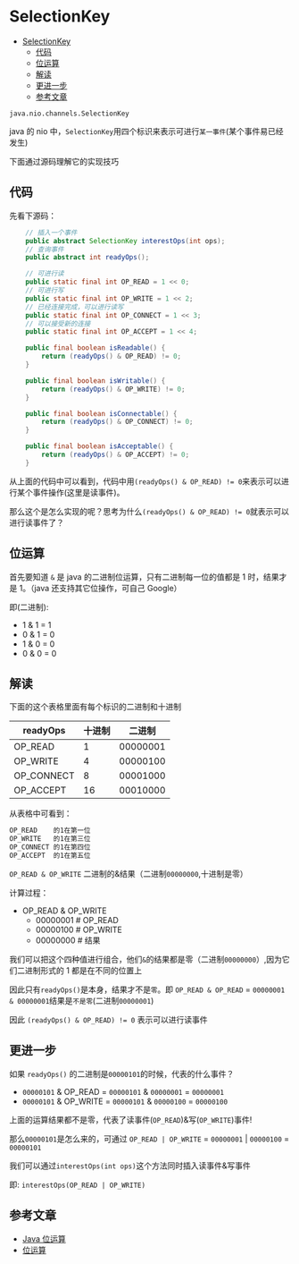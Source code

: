 # SelectionKey

- [SelectionKey](#selectionkey)
  - [代码](#代码)
  - [位运算](#位运算)
  - [解读](#解读)
  - [更进一步](#更进一步)
  - [参考文章](#参考文章)

`java.nio.channels.SelectionKey`

java 的 nio 中，`SelectionKey`用四个标识来表示可进行`某一事件`(某个事件易已经发生)

下面通过源码理解它的实现技巧

## 代码

先看下源码：

```java
    // 插入一个事件
    public abstract SelectionKey interestOps(int ops);
    // 查询事件
    public abstract int readyOps();

    // 可进行读
    public static final int OP_READ = 1 << 0;
    // 可进行写
    public static final int OP_WRITE = 1 << 2;
    // 已经连接完成，可以进行读写
    public static final int OP_CONNECT = 1 << 3;
    // 可以接受新的连接
    public static final int OP_ACCEPT = 1 << 4;

    public final boolean isReadable() {
        return (readyOps() & OP_READ) != 0;
    }

    public final boolean isWritable() {
        return (readyOps() & OP_WRITE) != 0;
    }

    public final boolean isConnectable() {
        return (readyOps() & OP_CONNECT) != 0;
    }

    public final boolean isAcceptable() {
        return (readyOps() & OP_ACCEPT) != 0;
    }
```

从上面的代码中可以看到，代码中用`(readyOps() & OP_READ) != 0`来表示可以进行某个事件操作(这里是读事件)。

那么这个是怎么实现的呢？思考为什么`(readyOps() & OP_READ) != 0`就表示可以进行读事件了？

## 位运算

首先要知道 `&` 是 java 的二进制位运算，只有二进制每一位的值都是 1 时，结果才是 1。（java 还支持其它位操作，可自己 Google）

即(二进制):

- 1 & 1 = 1
- 0 & 1 = 0
- 1 & 0 = 0
- 0 & 0 = 0

## 解读

下面的这个表格里面有每个标识的二进制和十进制

| readyOps   | 十进制 | 二进制   |
| ---------- | ------ | -------- |
| OP_READ    | 1      | 00000001 |
| OP_WRITE   | 4      | 00000100 |
| OP_CONNECT | 8      | 00001000 |
| OP_ACCEPT  | 16     | 00010000 |

从表格中可看到：

```txt
OP_READ    的1在第一位
OP_WRITE   的1在第三位
OP_CONNECT 的1在第四位
OP_ACCEPT  的1在第五位
```

`OP_READ & OP_WRITE` 二进制的&结果（二进制`00000000`,十进制是零）

计算过程：

- OP_READ & OP_WRITE
  - 00000001 # OP_READ
  - 00000100 # OP_WRITE
  - 00000000 # 结果

我们可以把这个四种值进行组合，他们`&`的结果都是零（二进制`00000000`）,因为它们二进制形式的 1 都是在不同的位置上

因此只有`readyOps()`是本身，结果才不是`零`。即 `OP_READ & OP_READ` = `00000001 & 00000001`结果是`不是零`(二进制`00000001`)

因此 `(readyOps() & OP_READ) != 0` 表示可以进行读事件

## 更进一步

如果 `readyOps()` 的二进制是`00000101`的时候，代表的什么事件？

- `00000101` & OP_READ = `00000101` & `00000001` = `00000001`
- `00000101` & OP_WRITE = `00000101` & `00000100` = `00000100`

上面的运算结果都不是零，代表了读事件(`OP_READ`)&写(`OP_WRITE`)事件!

那么`00000101`是怎么来的，可通过 `OP_READ | OP_WRITE` = `00000001` | `00000100` = `00000101`

我们可以通过`interestOps(int ops)`这个方法同时插入读事件&写事件

即: `interestOps(OP_READ | OP_WRITE)`

## 参考文章

- [Java 位运算](http://xxgblog.com/2013/09/15/java-bitmask/)
- [位运算](https://www.cnblogs.com/blog-cq/p/5793529.html)
